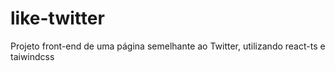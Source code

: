 # like-twitter
Projeto front-end de uma página semelhante ao Twitter, utilizando react-ts e taiwindcss
